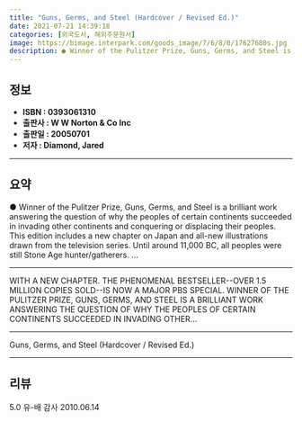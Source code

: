 ```yaml
---
title: "Guns, Germs, and Steel (Hardcover / Revised Ed.)"
date: 2021-07-21 14:39:18
categories: [외국도서, 해외주문원서]
image: https://bimage.interpark.com/goods_image/7/6/8/0/17627680s.jpg
description: ● Winner of the Pulitzer Prize, Guns, Germs, and Steel is a brilliant work answering the question of why the peoples of certain continents succeeded in invadin
---
```


## **정보**

- **ISBN : 0393061310**
- **출판사 : W W Norton & Co Inc**
- **출판일 : 20050701**
- **저자 : Diamond, Jared**

------



## **요약**

●  Winner of the Pulitzer Prize, Guns, Germs, and Steel is a brilliant work answering the question of why the peoples of certain continents succeeded in invading other continents and conquering or displacing their peoples. This edition includes a new chapter on Japan and all-new illustrations drawn from the television series. Until around 11,000 BC, all peoples were still Stone Age hunter/gatherers. ...

------

WITH A NEW CHAPTER. THE PHENOMENAL BESTSELLER--OVER 1.5 MILLION COPIES SOLD--IS NOW A MAJOR PBS SPECIAL. WINNER OF THE PULITZER PRIZE, GUNS, GERMS, AND STEEL IS A BRILLIANT WORK ANSWERING THE QUESTION OF WHY THE PEOPLES OF CERTAIN CONTINENTS SUCCEEDED IN INVADING OTHER... 

------


Guns, Germs, and Steel (Hardcover / Revised Ed.) 

------


## **리뷰** 

5.0 유-배 감사 2010.06.14 <br/>